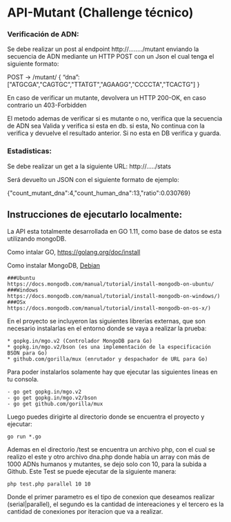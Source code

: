 # API-Mutant (Challenge técnico)

### Verificación de ADN:

Se debe realizar un post al endpoint http://......../mutant  enviando la secuencia de ADN mediante un HTTP POST con un Json el cual tenga el
siguiente formato:

POST → /mutant/
{
“dna”:["ATGCGA","CAGTGC","TTATGT","AGAAGG","CCCCTA","TCACTG"]
}

En caso de verificar un mutante, devolvera un HTTP 200-OK, en caso contrario un 403-Forbidden

El metodo ademas de verificar si es mutante o no, verifica que la secuencia de ADN sea Valida y verifica si esta en db. si esta, No continua con la verifica y devuelve el resultado anterior. Si no esta en DB verifica y guarda.

### Estadisticas:

Se debe realizar un get a la siguiente URL: http://...../stats

Será devuelto un JSON con el siguiente formato de ejemplo:

{"count_mutant_dna":4,"count_human_dna":13,"ratio":0.030769}


## Instrucciones de ejecutarlo localmente:

La API esta totalmente desarrollada en GO 1.11, como base de datos se esta utilizando mongoDB.

Como intalar GO, https://golang.org/doc/install

Como instalar MongoDB, 
	[Debian](https://docs.mongodb.com/manual/tutorial/install-mongodb-on-debian/)
	
	###Ubuntu
	https://docs.mongodb.com/manual/tutorial/install-mongodb-on-ubuntu/
	###Windows
	https://docs.mongodb.com/manual/tutorial/install-mongodb-on-windows/)
	###OSx
	https://docs.mongodb.com/manual/tutorial/install-mongodb-on-os-x/)

En el proyecto se incluyeron las siguientes librerías externas, que son necesario instalarlas en el entorno donde se vaya a realizar la prueba:

	* gopkg.in/mgo.v2 (Controlador MongoDB para Go)
	* gopkg.in/mgo.v2/bson (es una implementación de la especificación BSON para Go)
	* github.com/gorilla/mux (enrutador y despachador de URL para Go)

Para poder instalarlos solamente hay que ejecutar las siguientes lineas en tu consola.

	- go get gopkg.in/mgo.v2
	- go get gopkg.in/mgo.v2/bson
	- go get github.com/gorilla/mux

Luego puedes dirigirte al directorio donde se encuentra el proyecto y ejecutar:

	go run *.go


Ademas en el directorio /test se encuentra un archivo php, con el cual se realizo el este y otro archivo dna.php donde había un array con más de 1000 ADNs humanos y mutantes, se dejo solo con 10, para la subida a Github. Este Test se puede ejecutar de la siguiente manera:

	php test.php parallel 10 10

Donde el primer parametro es el tipo de conexion que deseamos realizar (serial|parallel), el segundo es la cantidad de intereaciones y el tercero es la cantidad de conexiones por iteracion que va a realizar.


